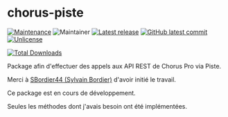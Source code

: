 # chorus-piste

[![Maintenance](https://img.shields.io/badge/Maintained%3F-yes-green.svg)](https://github.com/Gizmo091/chorus-piste/graphs/commit-activity)
![Maintainer](https://img.shields.io/badge/maintainer-Mathieu%20Vedie-blue)
[![Latest release](https://badgen.net/github/release/Gizmo091/chorus-piste)](https://github.com/Gizmo091/chorus-piste/releases/)
[![GitHub latest commit](https://badgen.net/github/last-commit/Gizmo091/chorus-piste)](https://github.com/Gizmo091/chorus-piste/commit/)
[![Unlicense](https://img.shields.io/badge/License-Unlicense-blue.svg)](https://unlicense.org/)

[![Total Downloads](https://poser.pugx.org/behat/mink/downloads.png)](https://packagist.org/packages/behat/mink)


Package afin d'effectuer des appels aux API REST de Chorus Pro via Piste. 

Merci à [SBordier44 (Sylvain Bordier)](https://github.com/SBordier44) d'avoir initié le travail. 

Ce package est en cours de développement.

Seules les méthodes dont j'avais besoin ont été implémentées.
